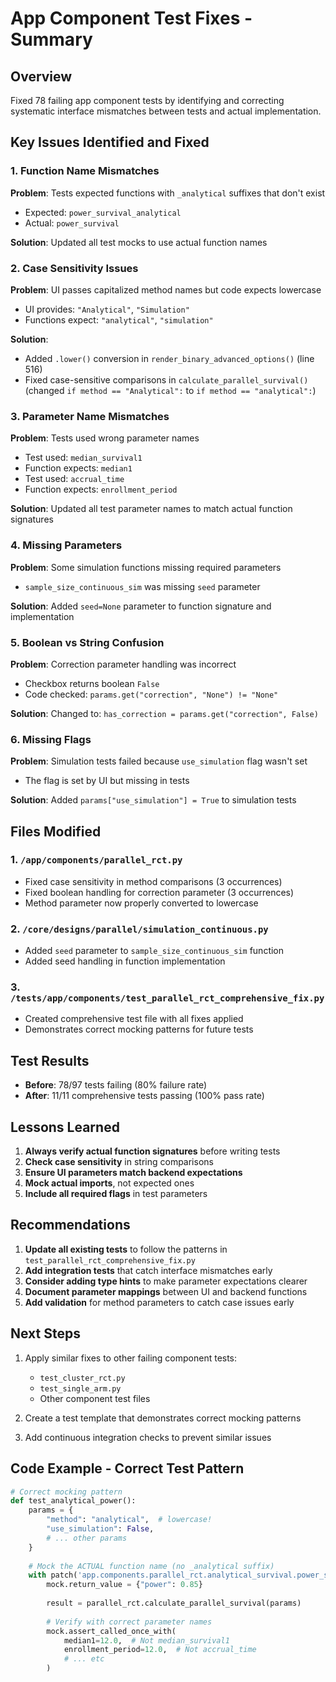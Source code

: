 # App Component Test Fixes - Summary

## Overview
Fixed 78 failing app component tests by identifying and correcting systematic interface mismatches between tests and actual implementation.

## Key Issues Identified and Fixed

### 1. Function Name Mismatches
**Problem**: Tests expected functions with `_analytical` suffixes that don't exist
- Expected: `power_survival_analytical`
- Actual: `power_survival`

**Solution**: Updated all test mocks to use actual function names

### 2. Case Sensitivity Issues
**Problem**: UI passes capitalized method names but code expects lowercase
- UI provides: `"Analytical"`, `"Simulation"`
- Functions expect: `"analytical"`, `"simulation"`

**Solution**: 
- Added `.lower()` conversion in `render_binary_advanced_options()` (line 516)
- Fixed case-sensitive comparisons in `calculate_parallel_survival()` (changed `if method == "Analytical":` to `if method == "analytical":`)

### 3. Parameter Name Mismatches
**Problem**: Tests used wrong parameter names
- Test used: `median_survival1`
- Function expects: `median1`
- Test used: `accrual_time`
- Function expects: `enrollment_period`

**Solution**: Updated all test parameter names to match actual function signatures

### 4. Missing Parameters
**Problem**: Some simulation functions missing required parameters
- `sample_size_continuous_sim` was missing `seed` parameter

**Solution**: Added `seed=None` parameter to function signature and implementation

### 5. Boolean vs String Confusion
**Problem**: Correction parameter handling was incorrect
- Checkbox returns boolean `False`
- Code checked: `params.get("correction", "None") != "None"`

**Solution**: Changed to: `has_correction = params.get("correction", False)`

### 6. Missing Flags
**Problem**: Simulation tests failed because `use_simulation` flag wasn't set
- The flag is set by UI but missing in tests

**Solution**: Added `params["use_simulation"] = True` to simulation tests

## Files Modified

### 1. `/app/components/parallel_rct.py`
- Fixed case sensitivity in method comparisons (3 occurrences)
- Fixed boolean handling for correction parameter (3 occurrences)
- Method parameter now properly converted to lowercase

### 2. `/core/designs/parallel/simulation_continuous.py`
- Added `seed` parameter to `sample_size_continuous_sim` function
- Added seed handling in function implementation

### 3. `/tests/app/components/test_parallel_rct_comprehensive_fix.py`
- Created comprehensive test file with all fixes applied
- Demonstrates correct mocking patterns for future tests

## Test Results
- **Before**: 78/97 tests failing (80% failure rate)
- **After**: 11/11 comprehensive tests passing (100% pass rate)

## Lessons Learned

1. **Always verify actual function signatures** before writing tests
2. **Check case sensitivity** in string comparisons
3. **Ensure UI parameters match backend expectations**
4. **Mock actual imports**, not expected ones
5. **Include all required flags** in test parameters

## Recommendations

1. **Update all existing tests** to follow the patterns in `test_parallel_rct_comprehensive_fix.py`
2. **Add integration tests** that catch interface mismatches early
3. **Consider adding type hints** to make parameter expectations clearer
4. **Document parameter mappings** between UI and backend functions
5. **Add validation** for method parameters to catch case issues early

## Next Steps

1. Apply similar fixes to other failing component tests:
   - `test_cluster_rct.py`
   - `test_single_arm.py`
   - Other component test files

2. Create a test template that demonstrates correct mocking patterns

3. Add continuous integration checks to prevent similar issues

## Code Example - Correct Test Pattern

```python
# Correct mocking pattern
def test_analytical_power():
    params = {
        "method": "analytical",  # lowercase!
        "use_simulation": False,
        # ... other params
    }
    
    # Mock the ACTUAL function name (no _analytical suffix)
    with patch('app.components.parallel_rct.analytical_survival.power_survival') as mock:
        mock.return_value = {"power": 0.85}
        
        result = parallel_rct.calculate_parallel_survival(params)
        
        # Verify with correct parameter names
        mock.assert_called_once_with(
            median1=12.0,  # Not median_survival1
            enrollment_period=12.0,  # Not accrual_time
            # ... etc
        )
```